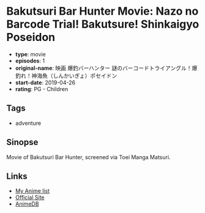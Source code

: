# Bakutsuri Bar Hunter Movie: Nazo no Barcode Trial! Bakutsure! Shinkaigyo Poseidon

-   **type**: movie
-   **episodes**: 1
-   **original-name**: 映画 爆釣バーハンター 謎のバーコードトライアングル！爆釣れ！神海魚（しんかいぎょ）ポセイドン
-   **start-date**: 2019-04-26
-   **rating**: PG - Children

## Tags

-   adventure

## Sinopse

Movie of Bakutsuri Bar Hunter, screened via Toei Manga Matsuri.

## Links

-   [My Anime list](https://myanimelist.net/anime/39412/Bakutsuri_Bar_Hunter_Movie__Nazo_no_Barcode_Trial_Bakutsure_Shinkaigyo_Poseidon)
-   [Official Site](http://www.toei-anim.co.jp/tv/bbh/news/2019030101.php)
-   [AnimeDB](http://anidb.info/perl-bin/animedb.pl?show=anime&aid=14713)
